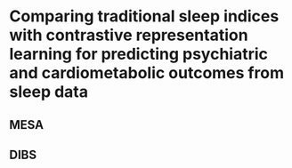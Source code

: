 # Comparing traditional sleep indices with contrastive representation learning for predicting psychiatric and cardiometabolic outcomes from sleep data


## MESA

## DIBS
